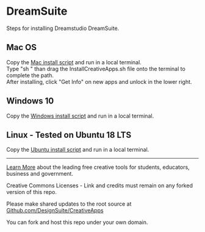 # DreamSuite

Steps for installing Dreamstudio DreamSuite.   

## Mac OS

Copy the [Mac install script](MacOS/InstallCreativeApps.sh) and run in a local terminal.  
Type "sh " than drag the InstallCreativeApps.sh file onto the terminal to complete the path.  
After installing, click "Get Info" on new apps and unlock in the lower right.  

## Windows 10
Copy the [Windows install script](Windows/InstallCreativeApps.ps1) and run in a local terminal. 

## Linux - Tested on Ubuntu 18 LTS
Copy the [Ubuntu install script](Ubuntu/InstallCreativeApps.sh) and run in a local terminal.  

-----
[Learn More](https://dreamstudio.com/creative/#suite) about the leading free creative tools for students, educators, business and government.  

Creative Commons Licenses - Link and credits must remain on any forked version of this repo.  

Please make shared updates to the root source at [Github.com/DesignSuite/CreativeApps](https://Github.com/DesignSuite/creative)  

You can fork and host this repo under your own domain.  


